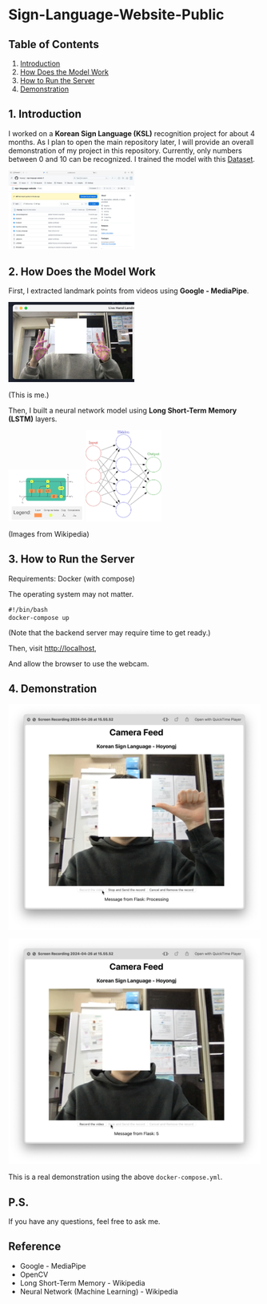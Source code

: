 # Sign-Language-Website-Public

## Table of Contents
1. [Introduction](#1-introduction)
2. [How Does the Model Work](#2-how-does-the-model-work)
3. [How to Run the Server](#3-how-to-run-the-server)
4. [Demonstration](#4-demonstration)

## 1. Introduction

I worked on a **Korean Sign Language (KSL)** recognition project for about 4 months. As I plan to open the main repository later, I will provide an overall demonstration of my project in this repository. Currently, only numbers between 0 and 10 can be recognized. I trained the model with this [Dataset](https://www.aihub.or.kr/aihubdata/data/view.do?currMenu=115&topMenu=100&dataSetSn=264).

<img alt="Project Repository" src="./src/slw-repo.png" style="width:50%">

## 2. How Does the Model Work

First, I extracted landmark points from videos using **Google - MediaPipe**.

<img alt="MediaPipe Demo" src="./src/mediapipe-demo.png" style="width:50%">

(This is me.)

Then, I built a neural network model using **Long Short-Term Memory (LSTM)** layers.

<img alt="LSTM Demo - Wikipedia" src="./src/LSTM_Cell.svg" style="width:30%">

<img alt="Simple ANN - Wikipedia" src="./src/Colored_neural_network.svg" style="width:30%">

(Images from Wikipedia)

## 3. How to Run the Server

Requirements: Docker (with compose)

The operating system may not matter.

```shell
#!/bin/bash
docker-compose up
```

(Note that the backend server may require time to get ready.)

Then, visit [http://localhost](http://localhost),

And allow the browser to use the webcam.

## 4. Demonstration

![My motion 5](./src/my-motion-1.png)

![My motion result](./src/my-motion-2.png)

This is a real demonstration using the above `docker-compose.yml`.

## P.S.

If you have any questions, feel free to ask me.

## Reference

* Google - MediaPipe
* OpenCV
* Long Short-Term Memory - Wikipedia
* Neural Network (Machine Learning) - Wikipedia
